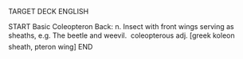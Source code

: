 TARGET DECK
ENGLISH

START
Basic
Coleopteron
Back: n. Insect with front wings serving as sheaths, e.g. The beetle and weevil.  coleopterous adj. [greek koleon sheath, pteron wing]
END
